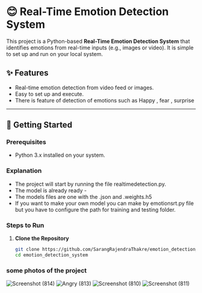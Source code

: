 # 😊 Real-Time Emotion Detection System  

This project is a Python-based **Real-Time Emotion Detection System** that identifies emotions from real-time inputs (e.g., images or video). It is simple to set up and run on your local system.

## ✨ Features  

- Real-time emotion detection from video feed or images.  
- Easy to set up and execute.  
- There is feature of detection of emotions such as Happy , fear , surprise 

---

## 🚀 Getting Started  

### Prerequisites  

- Python 3.x installed on your system.

### Explanation 
- The project will start by running the file realtimedetection.py.
- The model is already ready -
- The models files are one with the  .json and .weights.h5
- If you want to make your own  model you can make by emotionsrt.py file but you have to  configure the path for training and testing folder.


### Steps to Run  

1. **Clone the Repository**  
   ```bash  
   git clone https://github.com/SarangRajendraThakre/emotion_detection_system.git 
   cd emotion_detection_system


### some photos of the project
![Screenshot (814)](https://github.com/user-attachments/assets/d4556d06-ea58-4622-af31-c6090c2d4690)
![Angry (813)](https://github.com/user-attachments/assets/db5079f1-9046-491e-9572-70d9c42fd5e3)
![Screenshot (810)](https://github.com/user-attachments/assets/87550e17-f775-4d39-83c4-5c7645c286c0)
![Screenshot (811)](https://github.com/user-attachments/assets/6e275250-fc4b-44ac-b25d-480c5bb098fc)

